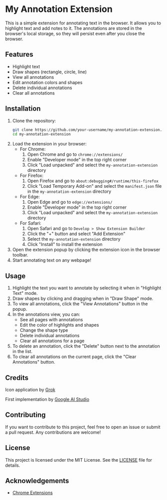 # My Annotation Extension

This is a simple extension for annotating text in the browser. It allows you to highlight text and add notes to it. The annotations are stored in the browser's local storage, so they will persist even after you close the browser.

## Features

- Highlight text
- Draw shapes (rectangle, circle, line)
- View all annotations
- Edit annotation colors and shapes
- Delete individual annotations
- Clear all annotations

## Installation
1. Clone the repository:
   ```bash
   git clone https://github.com/your-username/my-annotation-extension.git
   cd my-annotation-extension
   ```
2. Load the extension in your browser:
    - For Chrome:
      1. Open Chrome and go to `chrome://extensions/`
      2. Enable "Developer mode" in the top right corner
      3. Click "Load unpacked" and select the `my-annotation-extension` directory
    - For Firefox:
      1. Open Firefox and go to `about:debugging#/runtime/this-firefox`
      2. Click "Load Temporary Add-on" and select the `manifest.json` file in the `my-annotation-extension` directory
    - For Edge:
      1. Open Edge and go to `edge://extensions/`
      2. Enable "Developer mode" in the top right corner
      3. Click "Load unpacked" and select the `my-annotation-extension` directory
    - For Safari:
      1. Open Safari and go to `Develop > Show Extension Builder`
      2. Click the "+" button and select "Add Extension"
      3. Select the `my-annotation-extension` directory
      4. Click "Install" to install the extension
3. Open the extension popup by clicking the extension icon in the browser toolbar.
4. Start annotating text on any webpage!

## Usage

1. Highlight the text you want to annotate by selecting it when in "Highlight Text" mode.
2. Draw shapes by clicking and dragging when in "Draw Shape" mode.
3. To view all annotations, click the "View Annotations" button in the popup.
4. In the annotations view, you can:
   - See all pages with annotations
   - Edit the color of highlights and shapes
   - Change the shape type
   - Delete individual annotations
   - Clear all annotations for a page
5. To delete an annotation, click the "Delete" button next to the annotation in the list.
6. To clear all annotations on the current page, click the "Clear Annotations" button.

## Credits

Icon application by [Grok](https://x.com/i/grok)

First implementation by [Google AI Studio](https://aistudio.google.com/)

## Contributing

If you want to contribute to this project, feel free to open an issue or submit a pull request. Any contributions are welcome!

## License
This project is licensed under the MIT License. See the [LICENSE](LICENSE) file for details.

## Acknowledgements

- [Chrome Extensions](https://developer.chrome.com/docs/extensions)